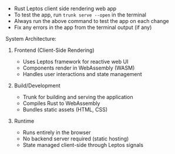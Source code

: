 - Rust Leptos client side rendering web app
- To test the app, run `trunk serve --open` in the terminal
- Always run the above command to test the app on each change
- Fix any errors in the app from the terminal output (if any)

System Architecture:
1. Frontend (Client-Side Rendering)
   - Uses Leptos framework for reactive web UI
   - Components render in WebAssembly (WASM)
   - Handles user interactions and state management
   
2. Build/Development
   - Trunk for building and serving the application
   - Compiles Rust to WebAssembly
   - Bundles static assets (HTML, CSS)

3. Runtime
   - Runs entirely in the browser
   - No backend server required (static hosting)
   - State managed client-side through Leptos signals

